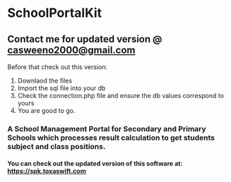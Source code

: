 # SchoolPortalKit
## Contact me for updated version @ casweeno2000@gmail.com

Before that check out this version:
1. Downlaod the files
2. Import the sql file into your db
3. Check the connection.php file and ensure the db values correspond to yours
4. You are good to go.

### A School Management Portal for Secondary and Primary Schools which processes result calculation to get students subject and class positions.

#### You can check out the updated version of this software at: https://spk.toxaswift.com

